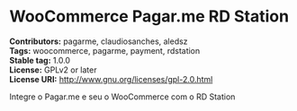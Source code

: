 # WooCommerce Pagar.me RD Station #

**Contributors:** pagarme, claudiosanches, aledsz  
**Tags:** woocommerce, pagarme, payment, rdstation  
**Stable tag:** 1.0.0  
**License:** GPLv2 or later  
**License URI:** http://www.gnu.org/licenses/gpl-2.0.html  

Integre o Pagar.me e seu o WooCommerce com o RD Station